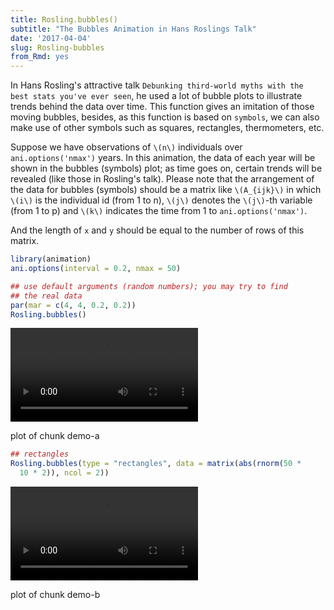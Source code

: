 ```yaml
---
title: Rosling.bubbles()
subtitle: "The Bubbles Animation in Hans Roslings Talk"
date: '2017-04-04'
slug: Rosling-bubbles
from_Rmd: yes
---
```


In Hans Rosling's attractive talk `Debunking third-world myths with the best
stats you've ever seen`, he used a lot of bubble plots to illustrate trends
behind the data over time. This function gives an imitation of those moving
bubbles, besides, as this function is based on `symbols`, we can
also make use of other symbols such as squares, rectangles, thermometers,
etc.

Suppose we have observations of `\(n\)` individuals over
`ani.options('nmax')` years. In this animation, the data of each year
will be shown in the bubbles (symbols) plot; as time goes on, certain trends
will be revealed (like those in Rosling's talk). Please note that the
arrangement of the data for bubbles (symbols) should be a matrix like
`\(A_{ijk}\)` in which `\(i\)` is the individual id (from 1 to n), `\(j\)`
denotes the `\(j\)`-th variable (from 1 to p) and `\(k\)` indicates the time
from 1 to `ani.options('nmax')`.

And the length of `x` and `y` should be equal to the number of rows
of this matrix.

 

```r
library(animation)
ani.options(interval = 0.2, nmax = 50)

## use default arguments (random numbers); you may try to find
## the real data
par(mar = c(4, 4, 0.2, 0.2))
Rosling.bubbles()
```

<video controls loop autoplay><source src="https://assets.yihui.name/figures/animation/example/Rosling-bubbles/demo-a.mp4?dl=1" /><p>plot of chunk demo-a</p></video>

 

```r
## rectangles
Rosling.bubbles(type = "rectangles", data = matrix(abs(rnorm(50 * 
  10 * 2)), ncol = 2))
```

<video controls loop autoplay><source src="https://assets.yihui.name/figures/animation/example/Rosling-bubbles/demo-b.mp4?dl=1" /><p>plot of chunk demo-b</p></video>

